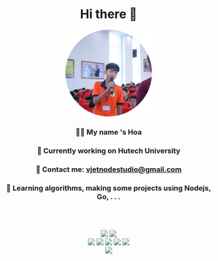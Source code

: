  <h1 align="center">Hi there 👋</h1>
    <p align="center">
        <a href="https://www.facebook.com/vjetnodejs"><img width="200px" height="200px" src="logo.png"
                alt="Nguyễn Hữu Hòa"></a>
    </p>
    <h3 align="center">👨‍💻 My name 's Hoa</h3>
    <h3 align="center">🔭 Currently working on Hutech University</h3>
    <h3 align="center">💬 Contact me: <a href="mailto:vjetnodestudio@gmail.com">
            vjetnodestudio@gmail.com
        </a></h3>
    <h3 align="center">🌱 Learning algorithms, making some projects using Nodejs, Go, . . .</h3>
    <p align="center" style="margin-bottom: 20px">
        <br>
        <br><br>
        <img src="https://github-readme-stats.vercel.app/api?username=huuhoa2309&show_icons=true&theme=nightowl"></img>
        <img src="https://little.kylerconway.com/images/golang-what.gif" width="200" />
        <br>
        <img src="https://media3.giphy.com/media/ln7z2eWriiQAllfVcn/200w.webp" width="100" />
        <img src="https://i.giphy.com/media/eNAsjO55tPbgaor7ma/200w.webp" width="100" />
        <img src="https://i.giphy.com/media/VgGthkhUvGgOit7Y9i/200.webp" width="100" />
        <img src="https://i.giphy.com/media/KzJkzjggfGN5Py6nkT/200.webp" width="100" />
        <img src="https://i.giphy.com/media/IdyAQJVN2kVPNUrojM/200.webp" width="100" />
        <br>
        <img
            src="https://camo.githubusercontent.com/936a08778c7e4885053d148c07bbd2339dfbdd80/68747470733a2f2f6665726f73732e6e65742f782f6e6f6465322e676966" />
